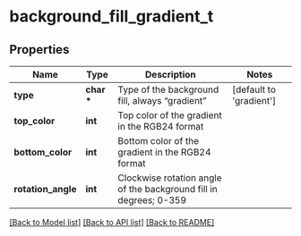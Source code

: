 # background_fill_gradient_t

## Properties
Name | Type | Description | Notes
------------ | ------------- | ------------- | -------------
**type** | **char \*** | Type of the background fill, always “gradient” | [default to 'gradient']
**top_color** | **int** | Top color of the gradient in the RGB24 format | 
**bottom_color** | **int** | Bottom color of the gradient in the RGB24 format | 
**rotation_angle** | **int** | Clockwise rotation angle of the background fill in degrees; 0-359 | 

[[Back to Model list]](../README.md#documentation-for-models) [[Back to API list]](../README.md#documentation-for-api-endpoints) [[Back to README]](../README.md)


